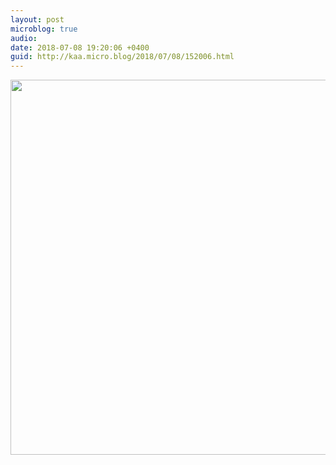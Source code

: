 ```yaml
---
layout: post
microblog: true
audio: 
date: 2018-07-08 19:20:06 +0400
guid: http://kaa.micro.blog/2018/07/08/152006.html
---
```



<img src="https://www.kaa.bz/uploads/2018/57ee02251b.jpg" width="600" height="600" />

